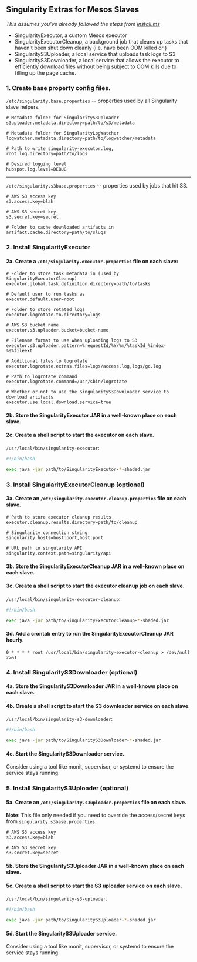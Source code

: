 ## Singularity Extras for Mesos Slaves

*This assumes you've already followed the steps from [install.ms](install.md)*

- SingularityExecutor, a custom Mesos executor
- SingularityExecutorCleanup, a background job that cleans up tasks that haven't been shut down cleanly (i.e. have been OOM killed or )
- SingularityS3Uploader, a local service that uploads task logs to S3
- SingularityS3Downloader, a local service that allows the executor to efficiently download files without being subject to OOM kills due to filling up the page cache.

### 1. Create base property config files.

`/etc/singularity.base.properties` -- properties used by all Singularity slave helpers.

```
# Metadata folder for SingularityS3Uploader
s3uploader.metadata.directory=path/to/s3/metadata

# Metadata folder for SingularityLogWatcher
logwatcher.metadata.directory=path/to/logwatcher/metadata

# Path to write singularity-executor.log, 
root.log.directory=path/to/logs

# Desired logging level
hubspot.log.level=DEBUG
```

---

`/etc/singularity.s3base.properties` -- properties used by jobs that hit S3.

```
# AWS S3 access key
s3.access.key=blah

# AWS S3 secret key
s3.secret.key=secret

# Folder to cache downloaded artifacts in
artifact.cache.directory=path/to/slugs
```

### 2. Install SingularityExecutor

#### 2a. Create a `/etc/singularity.executor.properties` file on each slave:

```
# Folder to store task metadata in (used by SingularityExecutorCleanup)
executor.global.task.definition.directory=path/to/tasks

# Default user to run tasks as
executor.default.user=root

# Folder to store rotated logs
executor.logrotate.to.directory=logs

# AWS S3 bucket name
executor.s3.uplaoder.bucket=bucket-name

# Filename format to use when uploading logs to S3
executor.s3.uploader.pattern=%requestId/%Y/%m/%taskId_%index-%s%fileext

# Additional files to logrotate
executor.logrotate.extras.files=logs/access.log,logs/gc.log

# Path to logrotate command
executor.logrotate.command=/usr/sbin/logrotate

# Whether or not to use the SingularityS3Downloader service to download artifacts
executor.use.local.download.service=true
```

#### 2b. Store the SingularityExecutor JAR in a well-known place on each slave.

#### 2c. Create a shell script to start the executor on each slave.

`/usr/local/bin/singularity-executor`:

```bash
#!/bin/bash

exec java -jar path/to/SingularityExecutor-*-shaded.jar
```

### 3. Install SingularityExecutorCleanup (optional)

#### 3a. Create an `/etc/singularity.executor.cleanup.properties` file on each slave.

```
# Path to store executor cleanup results
executor.cleanup.results.directory=path/to/cleanup

# Singularity connection string
singularity.hosts=host:port,host:port

# URL path to singularity API
singularity.context.path=singularity/api
```

#### 3b. Store the SingularityExecutorCleanup JAR in a well-known place on each slave.

#### 3c. Create a shell script to start the executor cleanup job on each slave.

`/usr/local/bin/singularity-executor-cleanup`:

```bash
#!/bin/bash

exec java -jar path/to/SingularityExecutorCleanup-*-shaded.jar
```

#### 3d. Add a crontab entry to run the SingularityExecutorCleanup JAR hourly.

```
0 * * * * root /usr/local/bin/singularity-executor-cleanup > /dev/null 2>&1
```

### 4. Install SingularityS3Downloader (optional)

#### 4a. Store the SingularityS3Downloader JAR in a well-known place on each slave.

#### 4b. Create a shell script to start the S3 downloader service on each slave.

`/usr/local/bin/singularity-s3-downloader`:

```bash
#!/bin/bash

exec java -jar path/to/SingularityS3Downloader-*-shaded.jar
```

#### 4c. Start the SingularityS3Downloader service.

Consider using a tool like monit, supervisor, or systemd to ensure the service stays running.

### 5. Install SingularityS3Uploader (optional)

#### 5a. Create an `/etc/singularity.s3uploader.properties` file on each slave.

**Note**: This file only needed if you need to override the access/secret keys from `singularity.s3base.properties`.

```
# AWS S3 access key
s3.access.key=blah

# AWS S3 secret key
s3.secret.key=secret
```

#### 5b. Store the SingularityS3Uploader JAR in a well-known place on each slave.

#### 5c. Create a shell script to start the S3 uploader service on each slave.

`/usr/local/bin/singularity-s3-uploader`:

```bash
#!/bin/bash

exec java -jar path/to/SingularityS3Uploader-*-shaded.jar
```

#### 5d. Start the SingularityS3Uploader service.

Consider using a tool like monit, supervisor, or systemd to ensure the service stays running.